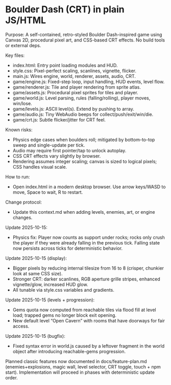 # Boulder Dash (CRT) in plain JS/HTML

Purpose: A self-contained, retro-styled Boulder Dash-inspired game using Canvas 2D, procedural pixel art, and CSS-based CRT effects. No build tools or external deps.

Key files:
- index.html: Entry point loading modules and HUD.
- style.css: Pixel-perfect scaling, scanlines, vignette, flicker.
- main.js: Wires engine, world, renderer, assets, audio, CRT.
- game/engine.js: Fixed-step loop, input handling, HUD events, level flow.
- game/renderer.js: Tile and player rendering from sprite atlas.
- game/assets.js: Procedural pixel sprites for tiles and player.
- game/world.js: Level parsing, rules (falling/rolling), player moves, win/lose.
- game/levels.js: ASCII level(s). Extend by pushing to array.
- game/audio.js: Tiny WebAudio beeps for collect/push/exit/win/die.
- game/crt.js: Subtle flicker/jitter for CRT feel.

Known risks:
- Physics edge cases when boulders roll; mitigated by bottom-to-top sweep and single-update per tick.
- Audio may require first pointer/tap to unlock autoplay.
- CSS CRT effects vary slightly by browser.
- Rendering assumes integer scaling; canvas is sized to logical pixels; CSS handles visual scale.

How to run:
- Open index.html in a modern desktop browser. Use arrow keys/WASD to move, Space to wait, R to restart.

Change protocol:
- Update this context.md when adding levels, enemies, art, or engine changes.

Update 2025-10-15:
- Physics fix: Player now counts as support under rocks; rocks only crush the player if they were already falling in the previous tick. Falling state now persists across ticks for deterministic behavior.

Update 2025-10-15 (display):
- Bigger pixels by reducing internal tilesize from 16 to 8 (crisper, chunkier look at same CSS size).
- Stronger CRT: darker scanlines, RGB aperture grille stripes, enhanced vignette/glow, increased HUD glow.
- All tunable via style.css variables and gradients.

Update 2025-10-15 (levels + progression):
- Gems quota now computed from reachable tiles via flood fill at level load; trapped gems no longer block exit opening.
- New default level “Open Cavern” with rooms that have doorways for fair access.

Update 2025-10-15 (bugfix):
- Fixed syntax error in world.js caused by a leftover fragment in the world object after introducing reachable-gems progression.

Planned classic features now documented in docs/feature-plan.md (enemies+explosions, magic wall, level selector, CRT toggle, touch + npm start). Implementation will proceed in phases with deterministic update order.

